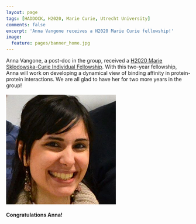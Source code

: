 ```yaml
---
layout: page
tags: [HADDOCK, H2020, Marie Curie, Utrecht University]
comments: false
excerpt: 'Anna Vangone receives a H2020 Marie Curie fellowship!'
image:
  feature: pages/banner_home.jpg
---
```

Anna Vangone, a post-doc in the group, received a [H2020 Marie Sklodowska-Curie Individual Fellowship](http://ec.europa.eu/programmes/horizon2020/en/h2020-section/marie-sklodowska-curie-actions). With this two-year fellowship, Anna will work on developing a dynamical view of binding affinity in protein-protein interactions. We are all glad to have her for two more years in the group!
<BR>
<BR>
   <img src="/images/people/Vangone.jpg">
<BR>
<BR>
**Congratulations Anna!**
